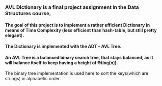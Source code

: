 ### AVL Dictionary is a final project assignment in the Data Structures course,
#### The goal of this project is to implement a rather efficient Dictionary in means of Time Complexity (less efficient than hash-table, but still pretty elegant).
#### The Dictionary is implemented with the ADT - AVL Tree.
#### An AVL Tree is a balanced binary search tree, that stays balanced, as it will balance itself to keep having a height of ϴ(log(n)).
The binary tree implementation is used here to sort the keys(which are strings) in alphabetic order.

